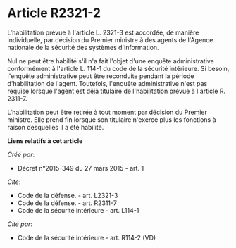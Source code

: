 # Article R2321-2

L'habilitation prévue à l'article L. 2321-3 est accordée, de manière individuelle, par décision du Premier ministre à des
agents de l'Agence nationale de la sécurité des systèmes d'information. 

Nul ne peut être habilité s'il n'a fait l'objet d'une enquête administrative conformément à l'article L. 114-1 du code de la
sécurité intérieure. Si besoin, l'enquête administrative peut être reconduite pendant la période d'habilitation de l'agent.
Toutefois, l'enquête administrative n'est pas requise lorsque l'agent est déjà titulaire de l'habilitation prévue à l'article
R. 2311-7. 

L'habilitation peut être retirée à tout moment par décision du Premier ministre. Elle prend fin lorsque son titulaire
n'exerce plus les fonctions à raison desquelles il a été habilité.

**Liens relatifs à cet article**

_Créé par_:

  - Décret n°2015-349 du 27 mars 2015 - art. 1

_Cite_:

  - Code de la défense. - art. L2321-3
  - Code de la défense. - art. R2311-7
  - Code de la sécurité intérieure - art. L114-1

_Cité par_:

  - Code de la sécurité intérieure - art. R114-2 (VD)
